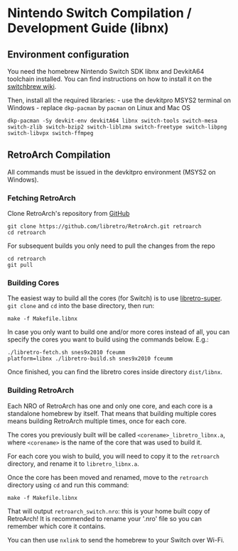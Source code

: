 # Nintendo Switch Compilation / Development Guide (libnx)

## Environment configuration

You need the homebrew Nintendo Switch SDK libnx and DevkitA64 toolchain installed. You can find instructions on how to install it on the [switchbrew wiki](https://switchbrew.org/wiki/Setting_up_Development_Environment).

Then, install all the required libraries:
    - use the devkitpro MSYS2 terminal on Windows
    - replace `dkp-pacman` by `pacman` on Linux and Mac OS

```
dkp-pacman -Sy devkit-env devkitA64 libnx switch-tools switch-mesa switch-zlib switch-bzip2 switch-liblzma switch-freetype switch-libpng switch-libvpx switch-ffmpeg
```

## RetroArch Compilation

All commands must be issued in the devkitpro environment (MSYS2 on Windows).

### Fetching RetroArch

Clone RetroArch's repository from [GitHub](https://github.com/libretro/RetroArch)

```
git clone https://github.com/libretro/RetroArch.git retroarch
cd retroarch
```

For subsequent builds you only need to pull the changes from the repo

```
cd retroarch
git pull
```

### Building Cores

The easiest way to build all the cores (for Switch) is to use [libretro-super](https://github.com/libretro/libretro-super). `git clone` and `cd` into the base directory, then run:

```
make -f Makefile.libnx
```

In case you only want to build one and/or more cores instead of all, you can specify the cores you want to build using the commands below. E.g.:

```
./libretro-fetch.sh snes9x2010 fceumm
platform=libnx ./libretro-build.sh snes9x2010 fceumm
```

Once finished, you can find the libretro cores inside directory `dist/libnx`.

### Building RetroArch

Each NRO of RetroArch has one and only one core, and each core is a standalone homebrew by itself. That means that building multiple cores means building RetroArch multiple times, once for each core.

The cores you previously built will be called `<corename>_libretro_libnx.a`, where `<corename>` is the name of the core that was used to build it.

For each core you wish to build, you will need to copy it to the `retroarch` directory, and rename it to `libretro_libnx.a`.

Once the core has been moved and renamed, move to the `retroarch` directory using `cd` and run this command:

```
make -f Makefile.libnx
```

That will output `retroarch_switch.nro`: this is your home built copy of RetroArch! It is recommended to rename your '.nro' file so you can remember which core it contains.

You can then use `nxlink` to send the homebrew to your Switch over Wi-Fi.
